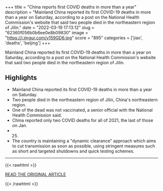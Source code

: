+++
title = "China reports first COVID deaths in more than a year"
description = "Mainland China reported its first COVID-19 deaths in more than a year on Saturday, according to a post on the National Health Commission's website that said two people died in the northeastern region of Jilin."
date = "2022-03-19 17:13:12"
slug = "62360f056b0b6ee0e8b09830"
image = "https://i.imgur.com/v159GD6.jpg"
score = "895"
categories = ['jiao', 'deaths', 'beijing']
+++

Mainland China reported its first COVID-19 deaths in more than a year on Saturday, according to a post on the National Health Commission's website that said two people died in the northeastern region of Jilin.

## Highlights

- Mainland China reported its first COVID-19 deaths in more than a year on Saturday.
- Two people died in the northeastern region of Jilin, China's northeastern region.
- One of the dead was not vaccinated, a senior official with the National Health Commission said.
- China reported only two COVID deaths for all of 2021, the last of those on Jan.
- 25.
- The country is maintaining a "dynamic clearance" approach which aims to cut transmission as soon as possible, using stringent measures such as short and targeted shutdowns and quick testing schemes.

---

{{< rawhtml >}}
  <p class="article-category">
    <a target="_blank" href="https://www.reuters.com/business/healthcare-pharmaceuticals/china-reports-first-covid-deaths-over-year-2022-03-19/">READ THE ORIGINAL ARTICLE</a>
  </p>
{{< /rawhtml >}}
